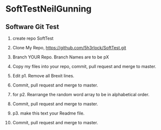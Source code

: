 # SoftTestNeilGunning
## Software Git Test
 
 
1. create repo SoftTest<YourName>
 
2. Clone My Repo, https://github.com/5h3rlock/SoftTest.git
 
3. Branch YOUR Repo. Branch Names are to be pX<YourName>
 
4. Copy my files into your repo, commit, pull request and merge to master.
 
5. Edit p1. Remove all Brexit lines.
 
6. Commit, pull request and merge to master.
 
7. for p2. Rearrange the random word array to be in alphabetical order.
 
8. Commit, pull request and merge to master.
 
9. p3. make this text your Readme file.
 
10. Commit, pull request and merge to master.
